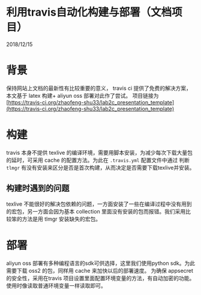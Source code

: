 # 利用travis自动化构建与部署（文档项目）
2018/12/15

# 背景
保持网站上文档的最新性有比较重要的意义， travis ci 提供了免费的解决方案，本文基于 latex 构建+ aliyun oss 部署对此作了尝试。
项目链接为 [https://travis-ci.org/zhaofeng-shu33/lab2c_presentation_template](https://travis-ci.org/zhaofeng-shu33/lab2c_presentation_template)

# 构建
travis 本身不提供 texlive 的编译环境，需要用脚本安装，为减少每次下载大量包的延时，可采用 cache 的配置方法。为此在 `.travis.yml` 配置文件中通过
判断 `tlmgr` 有没有安装来区分是否是首次构建，从而决定是否需要下载texlive并安装。

## 构建时遇到的问题
texlive 不能很好的解决包依赖的问题，一方面安装了一些在编译过程中没有用到的宏包，另一方面会因为基本 collection 里面没有安装的包而报错。我们采用比较笨的方法是用 tlmgr 安装缺失的宏包。

# 部署
aliyun oss 部署有多种编程语言的sdk可供选择，这里我们使用python sdk。为此需要下载 oss2 的包，同样用 cache 来加快以后的部署速度。
为确保 appsecret 的安全性，采用在travis 项目设置里面配置环境变量的方法，有自动加密的功能。使用时像读取普通环境变量一样读取即可。